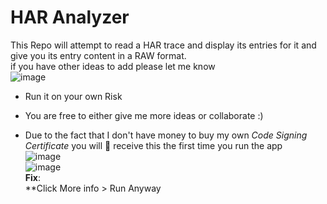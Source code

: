 # HAR Analyzer
This Repo will attempt to read a HAR trace and display its entries for it and give you its entry content in a RAW format. <br/>
if you have other ideas to add please let me know <br/>
![image](https://github.com/user-attachments/assets/0d6eb6ad-3361-4a35-bb4d-20f8bb5818e1) <br/>

* Run it on your own Risk

* You are free to either give me more ideas or collaborate :)

* Due to the fact that I don't have money to buy my own _Code Signing Certificate_ you will 💯 receive this the first time you run the app<br/>
![image](https://github.com/ivanjrt/SCCM-Capabilities-Codes-Analyzer/assets/44326428/745209e0-f13e-4c80-bd19-b893dc000c27)<br/>
![image](https://github.com/ivanjrt/SearchFilesTools/assets/44326428/381bb43a-4e87-4db2-b0a4-ce8f7e536062)<br/>
**Fix**:<br/>
**Click More info > Run Anyway<br/>
